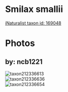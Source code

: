
Smilax smallii
==============
  
[iNaturalist taxon id: 169048](https://www.inaturalist.org/taxa/169048)
# Photos

## by: ncb1221
  
![taxon212336613](https://inaturalist-open-data.s3.amazonaws.com/photos/227501953/medium.jpeg)  
![taxon212336636](https://inaturalist-open-data.s3.amazonaws.com/photos/227501989/medium.jpeg)  
![taxon212336654](https://inaturalist-open-data.s3.amazonaws.com/photos/227502013/medium.jpeg)